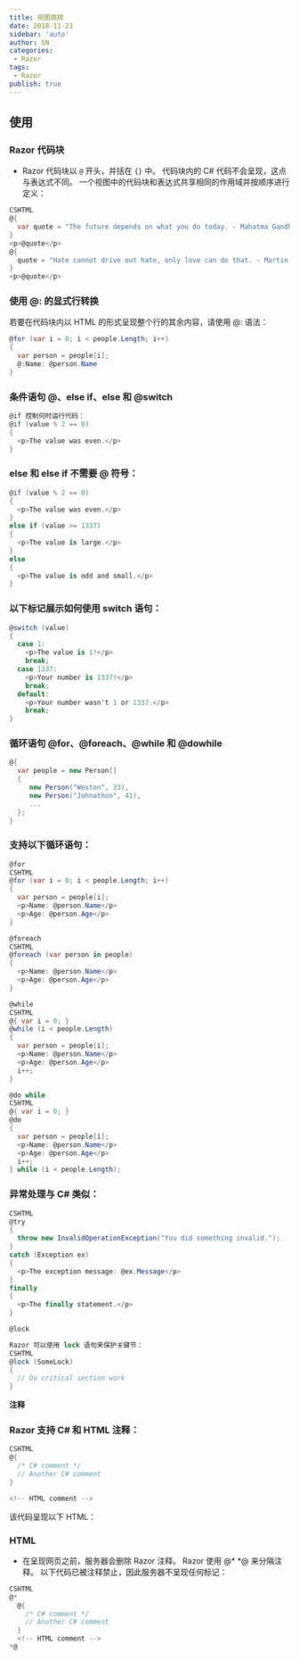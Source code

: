 ```yaml
---
title: 视图跳转
date: 2018-11-21
sidebar: 'auto'
author: SN
categories:
 - Razor
tags:
 - Razor
publish: true
---
```


## 使用

### Razor 代码块

- Razor 代码块以 `@` 开头，并括在 `{}` 中。 代码块内的 C# 代码不会呈现，这点与表达式不同。 一个视图中的代码块和表达式共享相同的作用域并按顺序进行定义：



```csharp
CSHTML
@{
  var quote = "The future depends on what you do today. - Mahatma Gandhi";
}
<p>@quote</p>
@{
  quote = "Hate cannot drive out hate, only love can do that. - Martin Luther King, Jr.";
}
<p>@quote</p>
```

### 使用 @: 的显式行转换
若要在代码块内以 HTML 的形式呈现整个行的其余内容，请使用 @: 语法：
```csharp
@for (var i = 0; i < people.Length; i++)
{
  var person = people[i];
  @:Name: @person.Name
}
```


### 条件语句 @、else if、else 和 @switch

```csharp
@if 控制何时运行代码：
@if (value % 2 == 0)
{
  <p>The value was even.</p>
}
```


### else 和 else if 不需要 @ 符号：

```csharp
@if (value % 2 == 0)
{
  <p>The value was even.</p>
}
else if (value >= 1337)
{
  <p>The value is large.</p>
}
else
{
  <p>The value is odd and small.</p>
}

```


### 以下标记展示如何使用 switch 语句：

```csharp
@switch (value)
{
  case 1:
    <p>The value is 1!</p>
    break;
  case 1337:
    <p>Your number is 1337!</p>
    break;
  default:
    <p>Your number wasn't 1 or 1337.</p>
    break;
}
```


### 循环语句 @for、@foreach、@while 和 @dowhile

```csharp
@{
  var people = new Person[]
  {
     new Person("Weston", 33),
     new Person("Johnathon", 41),
     ...
  };
}
```


### 支持以下循环语句：


```csharp
@for
CSHTML
@for (var i = 0; i < people.Length; i++)
{
  var person = people[i];
  <p>Name: @person.Name</p>
  <p>Age: @person.Age</p>
}

@foreach
CSHTML
@foreach (var person in people)
{
  <p>Name: @person.Name</p>
  <p>Age: @person.Age</p>
}

@while
CSHTML
@{ var i = 0; }
@while (i < people.Length)
{
  var person = people[i];
  <p>Name: @person.Name</p>
  <p>Age: @person.Age</p>
  i++;
}

@do while
CSHTML
@{ var i = 0; }
@do
{
  var person = people[i];
  <p>Name: @person.Name</p>
  <p>Age: @person.Age</p>
  i++;
} while (i < people.Length);
```


### 异常处理与 C# 类似：

```csharp
CSHTML
@try
{
  throw new InvalidOperationException("You did something invalid.");
}
catch (Exception ex)
{
  <p>The exception message: @ex.Message</p>
}
finally
{
  <p>The finally statement.</p>
}

@lock

Razor 可以使用 lock 语句来保护关键节：
CSHTML
@lock (SomeLock)
{
  // Do critical section work
}
```


**注释**
### Razor 支持 C# 和 HTML 注释：

```csharp
CSHTML
@{
  /* C# comment */
  // Another C# comment
}

<!-- HTML comment -->
```

该代码呈现以下 HTML：

### HTML

<!-- HTML comment -->

- 在呈现网页之前，服务器会删除 Razor 注释。 Razor 使用 @* *@ 来分隔注释。 以下代码已被注释禁止，因此服务器不呈现任何标记：

```csharp
CSHTML
@*
  @{
    /* C# comment */
    // Another C# comment
  }
  <!-- HTML comment -->
*@
```